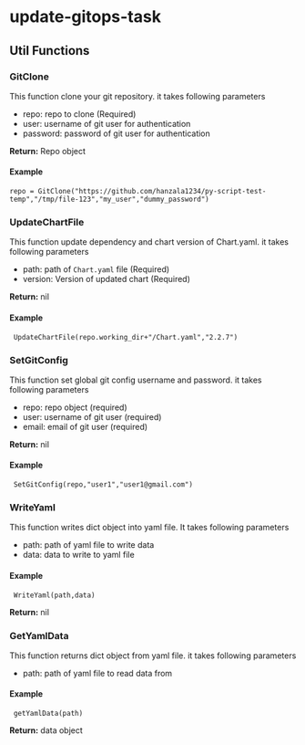 # update-gitops-task


## Util Functions

### GitClone

This function clone your git repository. it takes following parameters 

- repo: repo to clone (Required)
- user: username of git user for authentication
- password: password of git user for authentication

**Return:** Repo object

#### Example 
 ```
 repo = GitClone("https://github.com/hanzala1234/py-script-test-temp","/tmp/file-123","my_user","dummy_password")
```
### UpdateChartFile

This function update dependency and chart version of Chart.yaml. it takes following parameters

- path: path of ```Chart.yaml``` file (Required)
- version: Version of updated chart (Required)

**Return:** nil

#### Example
``` 
 UpdateChartFile(repo.working_dir+"/Chart.yaml","2.2.7")
```

### SetGitConfig

This function set global git config username and password. it takes following parameters

- repo: repo object (required)
- user: username of git user (required)
- email: email of git user (required)

**Return:** nil

#### Example
``` 
 SetGitConfig(repo,"user1","user1@gmail.com")
```

###  WriteYaml

This function writes dict object into yaml file. It takes following parameters

- path: path of yaml file to write data
- data: data to write to yaml file

#### Example
``` 
 WriteYaml(path,data)
```

**Return:**  nil 

### GetYamlData

This function returns dict object from yaml file. it takes following parameters

- path: path of yaml file to read data from

#### Example
``` 
 getYamlData(path)
```

**Return:**  data object 

